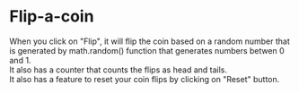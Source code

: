 # Flip-a-coin

<p>When you click on "Flip", it will flip the coin based on a random number that is generated by math.random() function that generates numbers betwen 0 and 1.<br/>
It also has a counter that counts the flips as head and tails.<br/>
It also has a feature to reset your coin flips by clicking on "Reset" button.
<p/>
